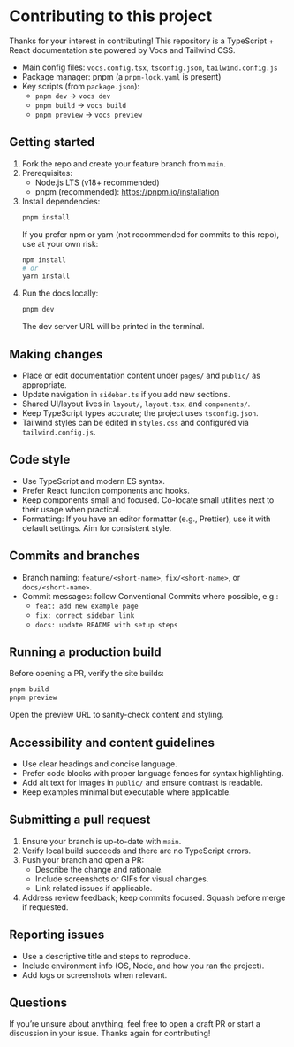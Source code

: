 # Contributing to this project

Thanks for your interest in contributing! This repository is a TypeScript + React documentation site powered by Vocs and Tailwind CSS.

- Main config files: `vocs.config.tsx`, `tsconfig.json`, `tailwind.config.js`
- Package manager: pnpm (a `pnpm-lock.yaml` is present)
- Key scripts (from `package.json`):
  - `pnpm dev` → `vocs dev`
  - `pnpm build` → `vocs build`
  - `pnpm preview` → `vocs preview`

## Getting started

1. Fork the repo and create your feature branch from `main`.
2. Prerequisites:
   - Node.js LTS (v18+ recommended)
   - pnpm (recommended): https://pnpm.io/installation
3. Install dependencies:
   ```bash
   pnpm install
   ```
   If you prefer npm or yarn (not recommended for commits to this repo), use at your own risk:
   ```bash
   npm install
   # or
   yarn install
   ```
4. Run the docs locally:
   ```bash
   pnpm dev
   ```
   The dev server URL will be printed in the terminal.

## Making changes

- Place or edit documentation content under `pages/` and `public/` as appropriate.
- Update navigation in `sidebar.ts` if you add new sections.
- Shared UI/layout lives in `layout/`, `layout.tsx`, and `components/`.
- Keep TypeScript types accurate; the project uses `tsconfig.json`.
- Tailwind styles can be edited in `styles.css` and configured via `tailwind.config.js`.

## Code style

- Use TypeScript and modern ES syntax.
- Prefer React function components and hooks.
- Keep components small and focused. Co-locate small utilities next to their usage when practical.
- Formatting: If you have an editor formatter (e.g., Prettier), use it with default settings. Aim for consistent style.

## Commits and branches

- Branch naming: `feature/<short-name>`, `fix/<short-name>`, or `docs/<short-name>`.
- Commit messages: follow Conventional Commits where possible, e.g.:
  - `feat: add new example page`
  - `fix: correct sidebar link`
  - `docs: update README with setup steps`

## Running a production build

Before opening a PR, verify the site builds:
```bash
pnpm build
pnpm preview
```
Open the preview URL to sanity-check content and styling.

## Accessibility and content guidelines

- Use clear headings and concise language.
- Prefer code blocks with proper language fences for syntax highlighting.
- Add alt text for images in `public/` and ensure contrast is readable.
- Keep examples minimal but executable where applicable.

## Submitting a pull request

1. Ensure your branch is up-to-date with `main`.
2. Verify local build succeeds and there are no TypeScript errors.
3. Push your branch and open a PR:
   - Describe the change and rationale.
   - Include screenshots or GIFs for visual changes.
   - Link related issues if applicable.
4. Address review feedback; keep commits focused. Squash before merge if requested.

## Reporting issues

- Use a descriptive title and steps to reproduce.
- Include environment info (OS, Node, and how you ran the project).
- Add logs or screenshots when relevant.

## Questions

If you’re unsure about anything, feel free to open a draft PR or start a discussion in your issue. Thanks again for contributing!
